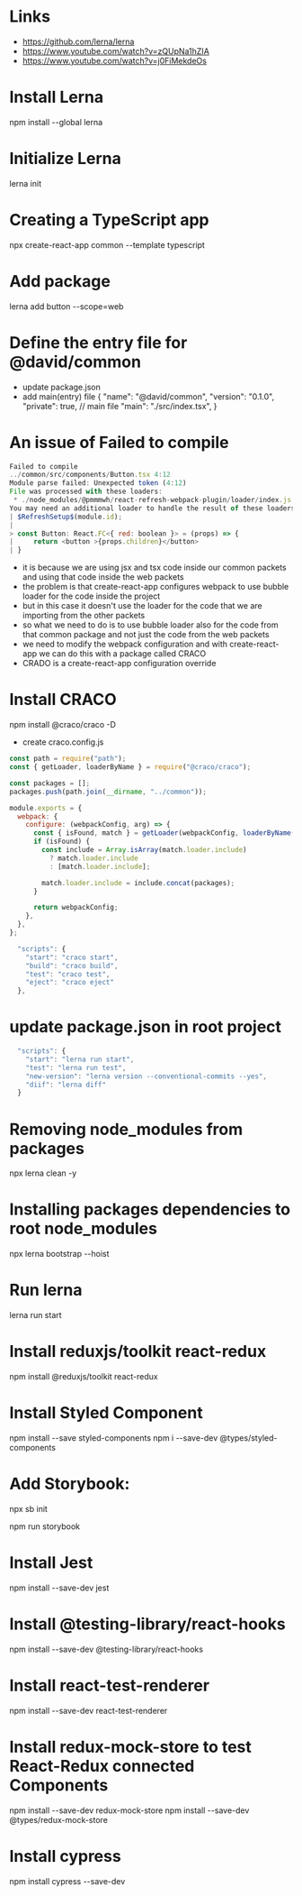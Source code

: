 # Links
- https://github.com/lerna/lerna
- https://www.youtube.com/watch?v=zQUpNa1hZIA
- https://www.youtube.com/watch?v=j0FiMekdeOs

# Install Lerna
npm install --global lerna

# Initialize Lerna
lerna init

# Creating a TypeScript app
npx create-react-app common --template typescript


# Add package
<!-- lerna add @david/common --scope=@david/web -->
lerna add button --scope=web

# Define the entry file for @david/common
- update package.json
- add main(entry) file 
{
    "name": "@david/common",
    "version": "0.1.0",
    "private": true,
    // main file
    "main": "./src/index.tsx",
}

# An issue of Failed to compile
```js
Failed to compile
../common/src/components/Button.tsx 4:12
Module parse failed: Unexpected token (4:12)
File was processed with these loaders:
 * ./node_modules/@pmmmwh/react-refresh-webpack-plugin/loader/index.js
You may need an additional loader to handle the result of these loaders.
| $RefreshSetup$(module.id);
| 
> const Button: React.FC<{ red: boolean }> = (props) => {
|     return <button >{props.children}</button>
| }
```

- it is because we are using jsx and tsx code inside our common packets and using that code inside the web packets
- the problem is that create-react-app configures webpack to use bubble loader for the code inside the project
- but in this case it doesn't use the loader for the code that we are importing from the other packets
- so what we need to do is to use bubble loader also for the code from that common package and not just the code from the web packets
- we need to modify the webpack configuration and with create-react-app we can do this with a package called CRACO
- CRADO is a create-react-app configuration override

# Install CRACO
npm install @craco/craco -D

- create craco.config.js
```js 
const path = require("path");
const { getLoader, loaderByName } = require("@craco/craco");

const packages = [];
packages.push(path.join(__dirname, "../common"));

module.exports = {
  webpack: {
    configure: (webpackConfig, arg) => {
      const { isFound, match } = getLoader(webpackConfig, loaderByName("babel-loader"));
      if (isFound) {
        const include = Array.isArray(match.loader.include)
          ? match.loader.include
          : [match.loader.include];

        match.loader.include = include.concat(packages);
      }

      return webpackConfig;
    },
  },
};

  "scripts": {
    "start": "craco start",
    "build": "craco build",
    "test": "craco test",
    "eject": "craco eject"
  },
```

# update package.json in root project
```js
  "scripts": {
    "start": "lerna run start",
    "test": "lerna run test",
    "new-version": "lerna version --conventional-commits --yes",
    "diif": "lerna diff"
  }
```

# Removing node_modules from packages
npx lerna clean -y

# Installing packages dependencies to root node_modules
npx lerna bootstrap --hoist

# Run lerna
lerna run start

# Install reduxjs/toolkit react-redux
npm install @reduxjs/toolkit react-redux

# Install Styled Component
npm install --save styled-components
npm i --save-dev @types/styled-components


# Add Storybook:
npx sb init

npm run storybook  


# Install Jest
npm install --save-dev jest

# Install @testing-library/react-hooks
npm install --save-dev @testing-library/react-hooks

# Install react-test-renderer
npm install --save-dev react-test-renderer

# Install redux-mock-store to test React-Redux connected Components
npm install --save-dev redux-mock-store 
npm install --save-dev @types/redux-mock-store



# Install cypress
npm install cypress --save-dev